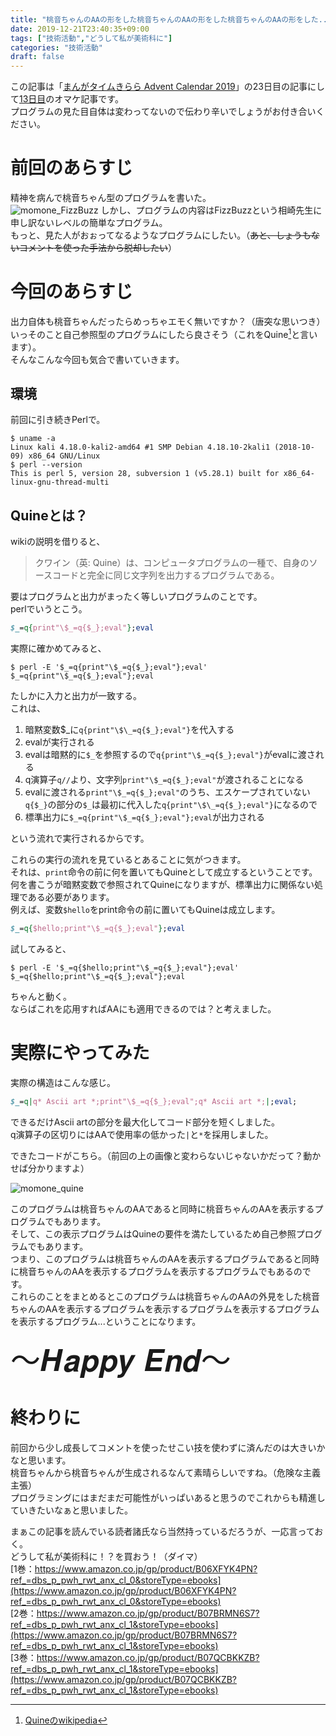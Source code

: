 ```yaml
---
title: "桃音ちゃんのAAの形をした桃音ちゃんのAAの形をした桃音ちゃんのAAの形をした...桃音ちゃんのAAを出力するプログラム"
date: 2019-12-21T23:40:35+09:00
tags: ["技術活動","どうして私が美術科に"]
categories: "技術活動"
draft: false
---
```

この記事は「[まんがタイムきらら Advent Calendar 2019](https://adventar.org/calendars/4098)」の23日目の記事にして[13日目](https://seigenkousya.github.io/post/momone_fizzbuzz/)のオマケ記事です。  
プログラムの見た目自体は変わってないので伝わり辛いでしょうがお付き合いください。  

# 前回のあらすじ
精神を病んで桃音ちゃん型のプログラムを書いた。  
![momone_FizzBuzz](/images/1_momone_FizzBuzz.png)
しかし、プログラムの内容はFizzBuzzという相崎先生に申し訳ないレベルの簡単なプログラム。  
もっと、見た人がおぉってなるようなプログラムにしたい。（~~あと、しょうもないコメントを使った手法から脱却したい~~）

# 今回のあらすじ
出力自体も桃音ちゃんだったらめっちゃエモく無いですか？（唐突な思いつき）  
いっそのこと自己参照型のプログラムにしたら良さそう（これをQuine[^1]と言います）。  
そんなこんな今回も気合で書いていきます。  

## 環境  
前回に引き続きPerlで。

```terminal
$ uname -a
Linux kali 4.18.0-kali2-amd64 #1 SMP Debian 4.18.10-2kali1 (2018-10-09) x86_64 GNU/Linux
$ perl --version
This is perl 5, version 28, subversion 1 (v5.28.1) built for x86_64-linux-gnu-thread-multi
```

## Quineとは？
wikiの説明を借りると、

> クワイン（英: Quine）は、コンピュータプログラムの一種で、自身のソースコードと完全に同じ文字列を出力するプログラムである。

要はプログラムと出力がまったく等しいプログラムのことです。  
perlでいうとこう。
```perl
$_=q{print"\$_=q{$_};eval"};eval
```

実際に確かめてみると、

```terminal
$ perl -E '$_=q{print"\$_=q{$_};eval"};eval'
$_=q{print"\$_=q{$_};eval"};eval
```

たしかに入力と出力が一致する。  
これは、  

1. 暗黙変数$\_に```q{print"\$\_=q{$_};eval"}```を代入する
1. evalが実行される
1. evalは暗黙的に```$_```を参照するので```q{print"\$_=q{$_};eval"}```がevalに渡される
1. q演算子```q//```より、文字列```print"\$_=q{$_};eval"```が渡されることになる
1. evalに渡される```print"\$_=q{$_};eval"```のうち、エスケープされていない```q{$_}```の部分の```$_```は最初に代入した```q{print"\$\_=q{$_};eval"}```になるので
1. 標準出力に```$_=q{print"\$_=q{$_};eval"};eval```が出力される

という流れで実行されるからです。  

これらの実行の流れを見ているとあることに気がつきます。  
それは、```print```命令の前に何を置いてもQuineとして成立するということです。  
何を書こうが暗黙変数で参照されてQuineになりますが、標準出力に関係ない処理である必要があります。  
例えば、変数```$hello```をprint命令の前に置いてもQuineは成立します。
```perl
$_=q{$hello;print"\$_=q{$_};eval"};eval
```
試してみると、

```terminal
$ perl -E '$_=q{$hello;print"\$_=q{$_};eval"};eval'
$_=q{$hello;print"\$_=q{$_};eval"};eval
```

ちゃんと動く。  
ならばこれを応用すればAAにも適用できるのでは？と考えました。  

# 実際にやってみた
実際の構造はこんな感じ。

```perl
$_=q|q* Ascii art *;print"\$_=q{$_};eval";q* Ascii art *;|;eval;
```
できるだけAscii artの部分を最大化してコード部分を短くしました。  
q演算子の区切りにはAAで使用率の低かった```|```と```*```を採用しました。  

できたコードがこちら。（前回の上の画像と変わらないじゃないかだって？動かせば分かりますよ）  

![momone_quine](/images/momone_quine.png)

このプログラムは桃音ちゃんのAAであると同時に桃音ちゃんのAAを表示するプログラムでもあります。  
そして、この表示プログラムはQuineの要件を満たしているため自己参照プログラムでもあります。  
つまり、このプログラムは桃音ちゃんのAAを表示するプログラムであると同時に桃音ちゃんのAAを表示するプログラムを表示するプログラムでもあるのです。  
これらのことをまとめるとこのプログラムは桃音ちゃんのAAの外見をした桃音ちゃんのAAを表示するプログラムを表示するプログラムを表示するプログラムを表示するプログラム...ということになります。  

<font size="36">〜𝑯𝒂𝒑𝒑𝒚 𝑬𝒏𝒅〜</font>

# 終わりに
前回から少し成長してコメントを使ったせこい技を使わずに済んだのは大きいかなと思います。  
桃音ちゃんから桃音ちゃんが生成されるなんて素晴らしいですね。（危険な主義主張）  
プログラミングにはまだまだ可能性がいっぱいあると思うのでこれからも精進していきたいなぁと思いました。  

まぁこの記事を読んでいる読者諸氏なら当然持っているだろうが、一応言っておく。  
どうして私が美術科に！？を買おう！（ダイマ）  
[1巻：https://www.amazon.co.jp/gp/product/B06XFYK4PN?ref_=dbs_p_pwh_rwt_anx_cl_0&storeType=ebooks](https://www.amazon.co.jp/gp/product/B06XFYK4PN?ref_=dbs_p_pwh_rwt_anx_cl_0&storeType=ebooks)  
[2巻：https://www.amazon.co.jp/gp/product/B07BRMN6S7?ref_=dbs_p_pwh_rwt_anx_cl_1&storeType=ebooks](https://www.amazon.co.jp/gp/product/B07BRMN6S7?ref_=dbs_p_pwh_rwt_anx_cl_1&storeType=ebooks)  
[3巻：https://www.amazon.co.jp/gp/product/B07QCBKKZB?ref_=dbs_p_pwh_rwt_anx_cl_1&storeType=ebooks](https://www.amazon.co.jp/gp/product/B07QCBKKZB?ref_=dbs_p_pwh_rwt_anx_cl_1&storeType=ebooks)  


[^1]:[Quineのwikipedia](https://ja.wikipedia.org/wiki/%E3%82%AF%E3%83%AF%E3%82%A4%E3%83%B3_(%E3%83%97%E3%83%AD%E3%82%B0%E3%83%A9%E3%83%9F%E3%83%B3%E3%82%B0))
